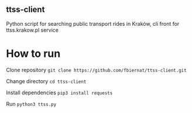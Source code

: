 ## ttss-client
Python script for searching public transport rides in Kraków, cli front for ttss.krakow.pl service

# How to run
Clone repository
`git clone https://github.com/fbiernat/ttss-client.git`

Change directory
`cd ttss-client`

Install dependencies
`pip3 install requests`

Run
`python3 ttss.py`
